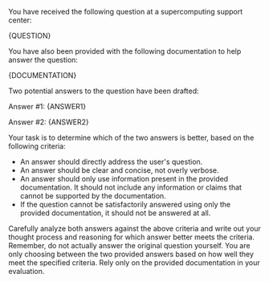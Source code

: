 You have received the following question at a supercomputing support center:

<question>
{QUESTION}
</question>

You have also been provided with the following documentation to help answer the question:

<documentation>
{DOCUMENTATION}
</documentation>

Two potential answers to the question have been drafted:

Answer #1:
<answer1>
{ANSWER1}
</answer1>

Answer #2: 
<answer2>
{ANSWER2}
</answer2>

Your task is to determine which of the two answers is better, based on the following criteria:

- An answer should directly address the user's question. 
- An answer should be clear and concise, not overly verbose.
- An answer should only use information present in the provided documentation. It should not include any information or claims that cannot be supported by the documentation.
- If the question cannot be satisfactorily answered using only the provided documentation, it should not be answered at all.

Carefully analyze both answers against the above criteria and write out your thought process and reasoning for which answer better meets the criteria. Remember, do not actually answer the original question yourself. You are only choosing between the two provided answers based on how well they meet the specified criteria. Rely only on the provided documentation in your evaluation.

